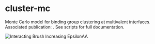 # cluster-mc
Monte Carlo model for binding group clustering at multivalent interfaces. Associated publication: . See scripts for full documentation.

![Interacting Brush Increasing EpsilonAA](https://github.com/nsbalbi/cluster-mc/blob/main/TwoBrushVaryingEpsilonAA-Trim-LowRes.gif)
